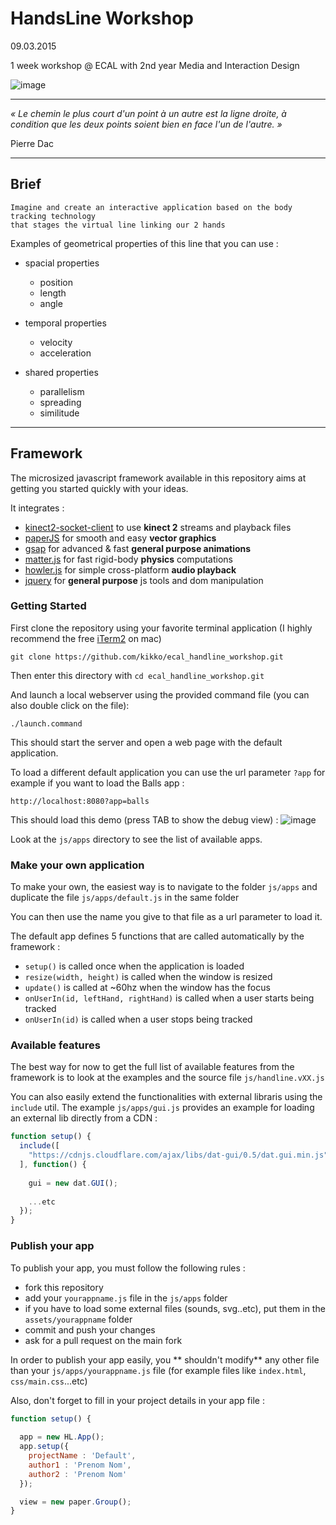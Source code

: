 # HandsLine Workshop

09.03.2015

1 week workshop @ ECAL with 2nd year Media and Interaction Design

![image](https://raw.githubusercontent.com/kikko/ecal_handline_workshop/master/screens/default.png)

----

*« Le chemin le plus court d'un point à un autre est la ligne droite,
à condition que les deux points soient bien en face l'un de l'autre. »*

Pierre Dac

----

## Brief

```
Imagine and create an interactive application based on the body tracking technology
that stages the virtual line linking our 2 hands
```


Examples of geometrical properties of this line that you can use :

- spacial properties
	* position
	* length
	* angle

- temporal properties
	* velocity
	* acceleration

- shared properties
	* parallelism
	* spreading
	* similitude


----


## Framework

The microsized javascript framework available in this repository aims at getting you started quickly with your ideas.

It integrates :

- [kinect2-socket-client](https://github.com/kikko/kinect2-socket-client) to use **kinect 2** streams and playback files
- [paperJS](http://paperjs.org) for smooth and easy **vector graphics**
- [gsap](http://greensock.com/gsap) for advanced & fast **general purpose animations**
- [matter.js](http://brm.io/matter-js) for fast rigid-body **physics** computations
- [howler.js](https://github.com/goldfire/howler.js) for simple cross-platform **audio playback**
- [jquery](https://jquery.com) for **general purpose** js tools and dom manipulation

### Getting Started

First clone the repository using your favorite terminal application (I highly recommend the free [iTerm2](http://iterm2.com) on mac) 
```
git clone https://github.com/kikko/ecal_handline_workshop.git
```

Then enter this directory with `cd ecal_handline_workshop.git`

And launch a local webserver using the provided command file (you can also double click on the file):
```
./launch.command
```

This should start the server and open a web page with the default application.

To load a different default application you can use the url parameter `?app` for example if you want to load the Balls app :
```
http://localhost:8080?app=balls
```

This should load this demo (press TAB to show the debug view) :
![image](https://raw.githubusercontent.com/kikko/ecal_handline_workshop/master/screens/balls_app.png)

Look at the `js/apps` directory to see the list of available apps.

### Make your own application

To make your own, the easiest way is to navigate to the folder `js/apps` and duplicate the file `js/apps/default.js` in the same folder

You can then use the name you give to that file as a url parameter to load it.

The default app defines 5 functions that are called automatically by the framework :

- `setup()` is called once when the application is loaded
- `resize(width, height)` is called when the window is resized
- `update()` is called at ~60hz when the window has the focus
- `onUserIn(id, leftHand, rightHand)` is called when a user starts being tracked
- `onUserIn(id)` is called when a user stops being tracked

### Available features

The best way for now to get the full list of available features from the framework is to look at the examples and the source file `js/handline.vXX.js` 

You can also easily extend the functionalities with external libraris using the `include` util. The example `js/apps/gui.js` provides an example for loading an external lib directly from a CDN :

```javascript
function setup() {
  include([
    "https://cdnjs.cloudflare.com/ajax/libs/dat-gui/0.5/dat.gui.min.js"
  ], function() {
    
    gui = new dat.GUI();
    
    ...etc
  });
}
```

### Publish your app

To publish your app, you must follow the following rules :

- fork this repository
- add your `yourappname.js` file in the `js/apps` folder
- if you have to load some external files (sounds, svg..etc), put them in the `assets/yourappname` folder
- commit and push your changes
- ask for a pull request on the main fork

In order to publish your app easily, you ** shouldn't modify**  any other file than your `js/apps/yourappname.js` file (for example files like `index.html`, `css/main.css`...etc)

Also, don't forget to fill in your project details in your app file :
```javascript
function setup() {
  
  app = new HL.App();
  app.setup({
    projectName : 'Default',
    author1 : 'Prenom Nom',
    author2 : 'Prenom Nom'
  });

  view = new paper.Group();
}
```